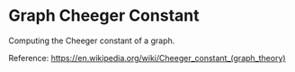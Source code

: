 # Graph Cheeger Constant
Computing the Cheeger constant of a graph.  
  
Reference: https://en.wikipedia.org/wiki/Cheeger_constant_(graph_theory)

